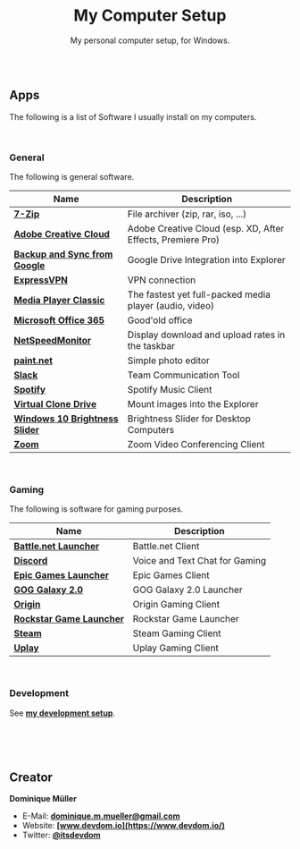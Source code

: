 <div align="center">

# My Computer Setup

My personal computer setup, for Windows.

</div>

<br><br>

## Apps

The following is a list of Software I usually install on my computers.

<br>

### General

The following is general software.

| Name                                                                                         | Description                                                 |
| -------------------------------------------------------------------------------------------- | ----------------------------------------------------------- |
| **[7-Zip](https://www.7-zip.de/)**                                                           | File archiver (zip, rar, iso, ...)                          |
| **[Adobe Creative Cloud](https://www.adobe.com/de/creativecloud.html)**                      | Adobe Creative Cloud (esp. XD, After Effects, Premiere Pro) |
| **[Backup and Sync from Google](https://www.google.com/drive/download/backup-and-sync/)**    | Google Drive Integration into Explorer                      |
| **[ExpressVPN](https://www.expressvpn.com/de/vpn-software/vpn-windows)**                     | VPN connection                                              |
| **[Media Player Classic](https://mpc-hc.org/)**                                              | The fastest yet full-packed media player (audio, video)     |
| **[Microsoft Office 365](https://products.office.com/de-de/explore-office-for-home)**        | Good'old office                                             |
| **[NetSpeedMonitor](https://www.heise.de/download/product/netspeedmonitor-35095)**           | Display download and upload rates in the taskbar            |
| **[paint.net](https://www.getpaint.net/download.html)**                                      | Simple photo editor                                         |
| **[Slack](https://slack.com/intl/de-de/downloads/windows)**                                  | Team Communication Tool                                     |
| **[Spotify](https://www.spotify.com/de/download/other/)**                                    | Spotify Music Client                                        |
| **[Virtual Clone Drive](https://www.elby.ch/de/products/vcd.html)**                          | Mount images into the Explorer                              |
| **[Windows 10 Brightness Slider](https://github.com/blackholeearth/Win10_BrightnessSlider)** | Brightness Slider for Desktop Computers                     |
| **[Zoom](https://zoom.us/download)**                                                         | Zoom Video Conferencing Client                              |

<br>

### Gaming

The following is software for gaming purposes.

| Name                                                                                          | Description                    |
| --------------------------------------------------------------------------------------------- | ------------------------------ |
| **[Battle.net Launcher](https://www.blizzard.com/de-de/apps/battle.net/desktop)**             | Battle.net Client              |
| **[Discord](https://discordapp.com/download)**                                                | Voice and Text Chat for Gaming |
| **[Epic Games Launcher](https://www.epicgames.com/store/download)**                           | Epic Games Client              |
| **[GOG Galaxy 2.0](https://www.gog.com/galaxy)**                                              | GOG Galaxy 2.0 Launcher        |
| **[Origin](https://www.origin.com/)**                                                         | Origin Gaming Client           |
| **[Rockstar Game Launcher](https://de.socialclub.rockstargames.com/rockstar-games-launcher)** | Rockstar Game Launcher         |
| **[Steam](https://store.steampowered.com/about/)**                                            | Steam Gaming Client            |
| **[Uplay](https://uplay.ubisoft.com/)**                                                       | Uplay Gaming Client            |

<br>

### Development

See **[my development setup](https://github.com/dominique-mueller/my-development-setup)**.

<br><br><br>

## Creator

**Dominique Müller**

- E-Mail: **[dominique.m.mueller@gmail.com](mailto:dominique.m.mueller@gmail.com)**
- Website: **[www.devdom.io](https://www.devdom.io/)**
- Twitter: **[@itsdevdom](https://twitter.com/itsdevdom)**
